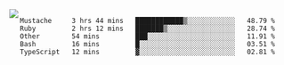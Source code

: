 

<a href="https://github.com/anuraghazra/github-readme-stats">
  <img align="left" src="https://github-readme-stats.vercel.app/api?username=kfly8&count_private=true&show_icons=true&theme=calm" />
</a>


<!--START_SECTION:waka-->
```text
Mustache     3 hrs 44 mins   ████████████▒░░░░░░░░░░░░   48.79 % 
Ruby         2 hrs 12 mins   ███████▒░░░░░░░░░░░░░░░░░   28.74 % 
Other        54 mins         ███░░░░░░░░░░░░░░░░░░░░░░   11.91 % 
Bash         16 mins         █░░░░░░░░░░░░░░░░░░░░░░░░   03.51 % 
TypeScript   12 mins         ▓░░░░░░░░░░░░░░░░░░░░░░░░   02.81 % 
```
<!--END_SECTION:waka-->
